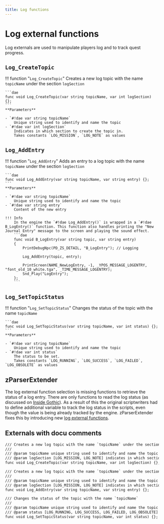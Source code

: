 ```yaml
---
title: Log functions
---
```

# Log external functions
Log externals are used to manipulate players log and to track quest progress.

## ``Log_CreateTopic``
!!! function "``Log_CreateTopic``"
    Creates a new log topic with the name `topicName` under the section `logSection`

    ```dae
    func void Log_CreateTopic(var string topicName, var int logSection) {};
    ```
    **Parameters**

    - `#!dae var string topicName`   
        Unique string used to identify and name the topic
    - `#!dae var int logSection`   
        Indicates in which section to create the topic in.  
        Takes constants `LOG_MISSION`, `LOG_NOTE` as values

## `Log_AddEntry`
!!! function "`Log_AddEntry`"
    Adds an entry to a log topic with the name `topicName` under the section `logSection`

    ```dae
    func void Log_AddEntry(var string topicName, var string entry) {};
    ```
    **Parameters**

    - `#!dae var string topicName`   
        Unique string used to identify and name the topic
    - `#!dae var string entry`   
        Content of the new entry

    !!! Info
        In the engine the `#!dae Log_AddEntry()` is wrapped in a `#!dae B_LogEntry()` function. This function also handles printing the "New Journal Entry" message to the screen and playing the sound effect.
        ```dae
        func void B_LogEntry(var string topic, var string entry)
        {
            PrintDebugNpc(PD_ZS_DETAIL, "B_LogEntry"); // Logging

            Log_AddEntry(topic, entry);

            PrintScreen(NAME_NewLogEntry, -1, _YPOS_MESSAGE_LOGENTRY, "font_old_10_white.tga", _TIME_MESSAGE_LOGENTRY);
            Snd_Play("LogEntry");
        };
        ```

## `Log_SetTopicStatus`
!!! function "`Log_SetTopicStatus`"
    Changes the status of the topic with the name `topicName`

    ```dae
    func void Log_SetTopicStatus(var string topicName, var int status) {};
    ```
    **Parameters**

    - `#!dae var string topicName`   
        Unique string used to identify and name the topic
    - `#!dae var int status`   
        The status to be set.  
        Takes constants `LOG_RUNNING`, `LOG_SUCCESS`, `LOG_FAILED`, `LOG_OBSOLETE` as values


## zParserExtender
The log external function selection is missing functions to retrieve the status of a log entry. There are only functions to read the log status (as discussed on [Inside Gothic](https://ataulien.github.io/Inside-Gothic/QuestLog/)). As a result of this the original scriptwriters had to define additional variable to track the log status in the scripts, even though the value is being already tracked by the engine. 
zParserExtender fixes this by introducing new [log external functions](../extenders/zparserextender/externals/log.md).


## Externals with docu comments

```dae
/// Creates a new log topic with the name `topicName` under the section `logSection`
/// 
/// @param topicName unique string used to identify and name the topic
/// @param logSection [LOG_MISSION, LOG_NOTE] indicates in which section to create the topic in
func void Log_CreateTopic(var string topicName, var int logSection) {};

/// Creates a new log topic with the name `topicName` under the section `logSection`
/// 
/// @param topicName unique string used to identify and name the topic
/// @param logSection [LOG_MISSION, LOG_NOTE] indicates in which section to create the topic in
func void Log_AddEntry(var string topicName, var string entry) {};

/// Changes the status of the topic with the name `topicName`
///
/// @param topicName unique string used to identify and name the topic
/// @param status [LOG_RUNNING, LOG_SUCCESS, LOG_FAILED, LOG_OBSOLETE] the status to be set
func void Log_SetTopicStatus(var string topicName, var int status) {};
```
